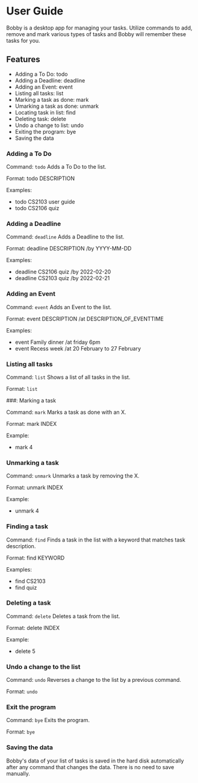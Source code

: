 # User Guide

Bobby is a desktop app for managing your tasks. Utilize commands to add, remove and mark various types of tasks and Bobby will remember these tasks for you.

## Features 
* Adding a To Do: todo
* Adding a Deadline: deadline
* Adding an Event: event
* Listing all tasks: list
* Marking a task as done: mark
* Umarking a task as done: unmark
* Locating task in list: find
* Deleting task: delete
* Undo a change to list: undo
* Exiting the program: bye
* Saving the data


### Adding a To Do

Command: `todo`
Adds a To Do to the list.

Format: todo DESCRIPTION

Examples:

* todo CS2103 user guide
* todo CS2106 quiz


### Adding a Deadline

Command: `deadline`
Adds a Deadline to the list.

Format: deadline DESCRIPTION /by YYYY-MM-DD

Examples:

* deadline CS2106 quiz /by 2022-02-20
* deadline CS2103 quiz /by 2022-02-21


### Adding an Event

Command: `event`
Adds an Event to the list.

Format: event DESCRIPTION /at DESCRIPTION_OF_EVENTTIME

Examples:

* event Family dinner /at friday 6pm
* event Recess week /at 20 February to 27 February


### Listing all tasks

Command: `list`
Shows a list of all tasks in the list.

Format: `list`


###: Marking a task

Command: `mark`
Marks a task as done with an X.

Format: mark INDEX

Example:

* mark 4


### Unmarking a task

Command: `unmark`
Unmarks a task by removing the X.

Format: unmark INDEX

Example:

* unmark 4


### Finding a task

Command: `find`
Finds a task in the list with a keyword that matches task description.

Format: find KEYWORD

Examples:

* find CS2103
* find quiz


### Deleting a task

Command: `delete`
Deletes a task from the list.

Format: delete INDEX

Example:

* delete 5


### Undo a change to the list

Command: `undo`
Reverses a change to the list by a previous command.

Format: `undo`


### Exit the program

Command: `bye`
Exits the program.

Format: `bye`


### Saving the data

Bobby's data of your list of tasks is saved in the hard disk automatically after any command that changes the data. There is no need to save manually.
